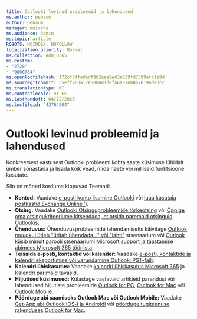 ```yaml
---
title: Outlooki levinud probleemid ja lahendused
ms.author: pebaum
author: pebaum
manager: mnirkhe
ms.audience: Admin
ms.topic: article
ROBOTS: NOINDEX, NOFOLLOW
localization_priority: Normal
ms.collection: Adm_O365
ms.custom:
- "2728"
- "9000784"
ms.openlocfilehash: 172cf54fadedf9b2aae9ed3a639fd7399afb1e9d
ms.sourcegitcommit: 55eff703a17e500681d8fa6a87eb067019ade3cc
ms.translationtype: MT
ms.contentlocale: et-EE
ms.lasthandoff: 04/22/2020
ms.locfileid: "43764904"
---
```

# <a name="outlook-common-issues-and-resolutions"></a>Outlooki levinud probleemid ja lahendused

Konkreetsest vastusest Outlooki probleemi kohta saate küsimuse lühidalt ümber sõnastada ja lisada kõik vead, mida näete või milliseid funktsioone kasutate.

Siin on mõned korduma kippuvad Teemad:

- **Kontod:** Vaadake [e-posti konto lisamine Outlooki](https://support.office.com/article/6e27792a-9267-4aa4-8bb6-c84ef146101b) või [luua kasutaja postkastid Exchange Online '](https://docs.microsoft.com/Exchange/recipients-in-exchange-online/create-user-mailboxes)i.
- **Otsing:** Vaadake [Outlooki Otsinguprobleemide tõrkeotsing](https://support.office.com/article/2556b11f-f4d8-46be-b0a7-de33a3f4f066) või [Õppige oma otsingukriteeriume kitsendada, et otsida paremaid otsinguid Outlookis](https://support.office.com/article/D824D1E9-A255-4C8A-8553-276FB895A8DA).
- **Ühenduvus:** Ühenduvusprobleemide lahendamiseks käivitage [Outlook muudkui ütleb "üritab ühendada..." või "lahti"](https://aka.ms/SaRA-OutlookDisconnect) stsenaarium või [Outlook küsib minult parooli](https://aka.ms/SaRA-OutlookPwdPrompt) stsenaariumi [Microsoft support ja taastamise abimees Microsoft 365 tööriista](https://diagnostics.outlook.com/#/).
- **Teisalda e-posti, kontaktid või kalender:** Vaadake [e-posti, kontaktide ja kalendri eksportimine või varundamine Outlooki PST-faili](https://support.office.com/article/14252b52-3075-4e9b-be4e-ff9ef1068f91).
- **Kalendri ühiskasutus:** Vaadake [kalendri ühiskasutus Microsoft 365](https://support.office.com/article/b576ecc3-0945-4d75-85f1-5efafb8a37b4) ja [Kalendri parimaid tavasid](https://support.office.com/article/D93F72D3-2361-4E0D-8D6A-5C4939C17F39).
- **Hiljutised küsimused:** Külastage vastavaid artikleid parandusi või lahendused hiljutiste probleemide [Outlook for PC](https://support.office.com/article/ecf61305-f84f-4e13-bb73-95a214ac1230), [Outlook for Mac](https://support.office.com/article/54afa5e3-db38-422a-9d94-3b55330ded8e) või [Outlook Mobile](https://support.office.com/article/a264ef01-9c88-48fb-9285-7017e4f31f02).
- **Pöörduge abi saamiseks Outlook Mac või Outlook Mobile:** Vaadake [Get-App abi Outlook iOS-i ja Androidi](https://support.office.com/article/218a22d1-9fa5-4889-b689-de1c63493243) või [pöörduge tugiteenuse rakenduses Outlook for Mac](https://support.office.com/article/d0410177-8e65-4487-93f7-206a3a3d71a8).